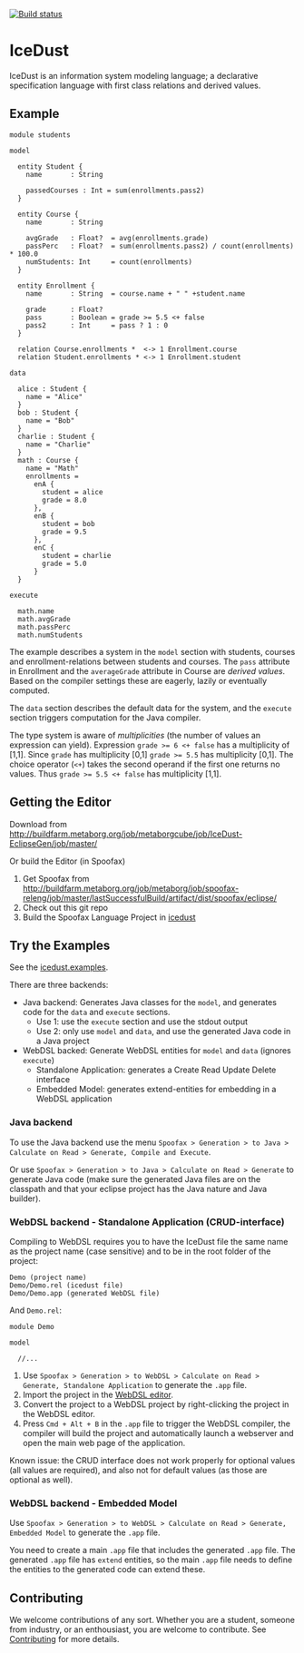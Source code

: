 [![Build status](http://buildfarm.metaborg.org/job/metaborgcube/job/IceDust/job/feature%252Fuse-spoofax-2.3.0-snapshot/badge/icon)](http://buildfarm.metaborg.org/job/metaborgcube/job/IceDust/job/feature%252Fuse-spoofax-2.3.0-snapshot/)

# IceDust

IceDust is an information system modeling language; a declarative specification language with first class relations and derived values.

## Example

```
module students

model

  entity Student {
    name       : String
    
    passedCourses : Int = sum(enrollments.pass2)
  }
  
  entity Course {
    name       : String
    
    avgGrade   : Float?  = avg(enrollments.grade)
    passPerc   : Float?  = sum(enrollments.pass2) / count(enrollments) * 100.0
    numStudents: Int     = count(enrollments)
  }
  
  entity Enrollment {
    name       : String  = course.name + " " +student.name
    
    grade      : Float?
    pass       : Boolean = grade >= 5.5 <+ false
    pass2      : Int     = pass ? 1 : 0
  }
  
  relation Course.enrollments *  <-> 1 Enrollment.course
  relation Student.enrollments * <-> 1 Enrollment.student

data

  alice : Student {
    name = "Alice"
  }
  bob : Student {
    name = "Bob"
  }
  charlie : Student {
    name = "Charlie"
  }
  math : Course {
    name = "Math"
    enrollments = 
      enA {
        student = alice
        grade = 8.0
      },
      enB {
        student = bob
        grade = 9.5
      },
      enC {
        student = charlie
        grade = 5.0
      }
  }
  
execute

  math.name
  math.avgGrade
  math.passPerc
  math.numStudents
```

The example describes a system in the `model` section with students, courses and enrollment-relations between students and courses. The `pass` attribute in Enrollment and the `averageGrade` attribute in Course are _derived values_. Based on the compiler settings these are eagerly, lazily or eventually computed.

The `data` section describes the default data for the system, and the `execute` section triggers computation for the Java compiler.

The type system is aware of _multiplicities_ (the number of values an expression can yield). Expression `grade >= 6 <+ false` has a multiplicity of [1,1]. Since `grade` has multiplicity [0,1] `grade >= 5.5` has multiplicity [0,1]. The choice operator (`<+`) takes the second operand if the first one returns no values. Thus `grade >= 5.5 <+ false` has multiplicity [1,1].

## Getting the Editor

Download from http://buildfarm.metaborg.org/job/metaborgcube/job/IceDust-EclipseGen/job/master/

Or build the Editor (in Spoofax)

1. Get Spoofax from http://buildfarm.metaborg.org/job/metaborg/job/spoofax-releng/job/master/lastSuccessfulBuild/artifact/dist/spoofax/eclipse/
2. Check out this git repo
3. Build the Spoofax Language Project in [icedust](icedust)

## Try the Examples

See the [icedust.examples](icedust.examples).

There are three backends:

* Java backend: Generates Java classes for the `model`, and generates code for the `data` and `execute` sections.
  * Use 1: use the `execute` section and use the stdout output
  * Use 2: only use `model` and `data`, and use the generated Java code in a Java project
* WebDSL backed: Generate WebDSL entities for `model` and `data` (ignores `execute`)
  * Standalone Application: generates a Create Read Update Delete interface
  * Embedded Model: generates extend-entities for embedding in a WebDSL application

### Java backend

To use the Java backend use the menu `Spoofax > Generation > to Java > Calculate on Read > Generate, Compile and Execute`.

Or use `Spoofax > Generation > to Java > Calculate on Read > Generate` to generate Java code (make sure the generated Java files are on the classpath and that your eclipse project has the Java nature and Java builder).

### WebDSL backend - Standalone Application (CRUD-interface)

Compiling to WebDSL requires you to have the IceDust file the same name as the project name (case sensitive) and to be in the root folder of the project:

```
Demo (project name)
Demo/Demo.rel (icedust file)
Demo/Demo.app (generated WebDSL file)
```

And `Demo.rel`:

```
module Demo

model

  //...
```

1. Use `Spoofax > Generation > to WebDSL > Calculate on Read > Generate, Standalone Application` to generate the `.app` file.
2. Import the project in the [WebDSL editor](http://buildfarm.metaborg.org/job/webdsl-eclipsegen/).
3. Convert the project to a WebDSL project by right-clicking the project in the WebDSL editor.
4. Press `Cmd + Alt + B` in the `.app` file to trigger the WebDSL compiler, the compiler will build the project and automatically launch a webserver and open the main web page of the application.

Known issue: the CRUD interface does not work properly for optional values (all values are required), and also not for default values (as those are optional as well).

### WebDSL backend - Embedded Model

Use `Spoofax > Generation > to WebDSL > Calculate on Read > Generate, Embedded Model` to generate the `.app` file.

You need to create a main `.app` file that includes the generated `.app` file.
The generated `.app` file has `extend` entities, so the main `.app` file needs to define the entities to the generated code can extend these.

## Contributing

We welcome contributions of any sort. Whether you are a student, someone from industry, or an enthousiast, you are welcome to contribute. See [Contributing](CONTRIBUTING.md) for more details.

